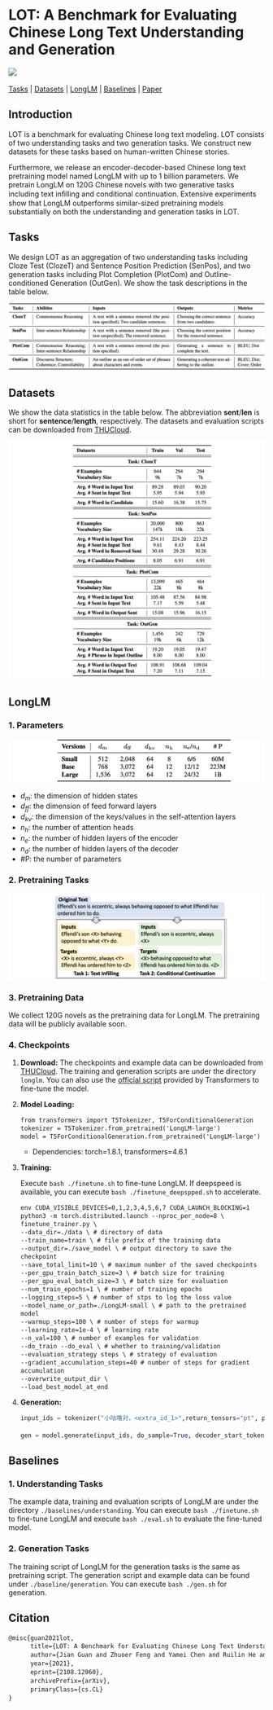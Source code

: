 # LOT: A Benchmark for Evaluating Chinese Long Text Understanding and Generation

![](https://img.shields.io/github/last-commit/thu-coai/LOT-benchmark?color=blue) 

[Tasks](#tasks) | [Datasets](#datasets) | [LongLM](#longlm) | [Baselines](#baselines) | [Paper](https://arxiv.org/abs/2108.12960)

 

## Introduction

LOT is a benchmark for evaluating Chinese long text modeling. LOT consists of two understanding tasks and two generation tasks. We construct new datasets for these tasks based on human-written Chinese stories. 

Furthermore, we release an encoder-decoder-based Chinese long text pretraining model named LongLM with up to 1 billion parameters. We pretrain LongLM on 120G Chinese novels with two generative tasks including text inﬁlling and conditional continuation. Extensive experiments show that LongLM outperforms similar-sized pretraining models substantially on both the understanding and generation tasks in LOT.



## Tasks

We design LOT as an aggregation of two understanding tasks including Cloze Test (ClozeT) and Sentence Position Prediction (SenPos), and two generation tasks including Plot Completion (PlotCom) and Outline-conditioned Generation (OutGen). We show the task descriptions in the table below.

![](./figure/task.png)

### 

## Datasets

We show the data statistics in the table below. The abbreviation **sent**/**len** is short for **sentence**/**length**, respectively.  The datasets and evaluation scripts can be downloaded from [THUCloud](https://cloud.tsinghua.edu.cn/d/0cf033b0c7c049be855d/).

<img src="./figure/dataset.png" style="zoom:100%;" />



## LongLM

### 1. Parameters

<img src="./figure/param.png" style="zoom:100%;" />

- $d_m$: the dimension of hidden states
- $d_{ff}$: the dimension of feed forward layers
- $d_{kv}$: the dimension of  the keys/values in the self-attention layers
- $n_h$: the number of attention heads
- $n_e$: the number of hidden layers of the encoder
- $n_d$: the number of hidden layers of the decoder
- \#P: the number of parameters

### 2. Pretraining Tasks

<img src="./figure/pretrain_task.png" style="zoom:100%;" />

### 3. Pretraining Data

We collect 120G novels as the pretraining data for LongLM. The pretraining data will be publicly available soon.

### 4. Checkpoints

1. **Download:** The checkpoints and example data can be downloaded from [THUCloud](https://cloud.tsinghua.edu.cn/d/576f340a43964a23b1a5/). The training and generation scripts are under the directory `longlm`. You can also use the [official script](https://github.com/huggingface/transformers/tree/v4.6.0-release/examples/legacy/seq2seq) provided by Transformers to fine-tune the model.

2. **Model Loading:** 

   ```python\
   from transformers import T5Tokenizer, T5ForConditionalGeneration
   tokenizer = T5Tokenizer.from_pretrained('LongLM-large')
   model = T5ForConditionalGeneration.from_pretrained('LongLM-large')
   ```

   - Dependencies: torch=1.8.1, transformers=4.6.1

3. **Training:**

   Execute `bash ./finetune.sh` to fine-tune LongLM. If deepspeed is available, you can execute `bash ./finetune_deepspped.sh` to accelerate.

   ```shell
   env CUDA_VISIBLE_DEVICES=0,1,2,3,4,5,6,7 CUDA_LAUNCH_BLOCKING=1 python3 -m torch.distributed.launch --nproc_per_node=8 \
   finetune_trainer.py \
   --data_dir=./data \ # directory of data
   --train_name=train \ # file prefix of the training data
   --output_dir=./save_model \ # output directory to save the checkpoint
   --save_total_limit=10 \ # maximum number of the saved checkpoints
   --per_gpu_train_batch_size=3 \ # batch size for training
   --per_gpu_eval_batch_size=3 \ # batch size for evaluation
   --num_train_epochs=1 \ # number of training epochs
   --logging_steps=5 \ # number of stps to log the loss value
   --model_name_or_path=./LongLM-small \ # path to the pretrained model
   --warmup_steps=100 \ # number of steps for warmup
   --learning_rate=1e-4 \ # learning rate
   --n_val=100 \ # number of examples for validation
   --do_train --do_eval \ # whether to training/validation
   --evaluation_strategy steps \ # strategy of evaluation
   --gradient_accumulation_steps=40 # number of steps for gradient accumulation
   --overwrite_output_dir \
   --load_best_model_at_end
   ```

4. **Generation:**

   ```python
   input_ids = tokenizer("小咕噜对，<extra_id_1>",return_tensors="pt", padding=True, truncation=True, max_length=512).input_ids.to(device)
   
   gen = model.generate(input_ids, do_sample=True, decoder_start_token_id=1, top_p=0.9, max_length=512)
   ```

   

## Baselines

### 1. Understanding Tasks 

The example data, training and evaluation scripts of LongLM are under the directory `./baselines/understanding`. You can execute `bash ./finetune.sh` to fine-tune LongLM and execute `bash ./eval.sh` to evaluate the fine-tuned model.

### 2. Generation Tasks

The training script of LongLM for the generation tasks is the same as pretraining script. The generation script and example data can be found under `./baseline/generation`. You can execute `bash ./gen.sh` for generation.



## Citation

```txt
@misc{guan2021lot,
      title={LOT: A Benchmark for Evaluating Chinese Long Text Understanding and Generation}, 
      author={Jian Guan and Zhuoer Feng and Yamei Chen and Ruilin He and Xiaoxi Mao and Changjie Fan and Minlie Huang},
      year={2021},
      eprint={2108.12960},
      archivePrefix={arXiv},
      primaryClass={cs.CL}
}
```

